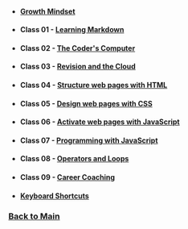 * #### [Growth Mindset](Growth_Mindset.md)

* #### Class 01 - [Learning Markdown](/102/Class_01.md)

* #### Class 02 - [The Coder's Computer](/102/Class_02.md)

* #### Class 03 - [Revision and the Cloud](/102/Class_03.md)

* #### Class 04 - [Structure web pages with HTML](/102/Class_04.md)

* #### Class 05 - [Design web pages with CSS](/102/Class_05.md)

* #### Class 06 - [Activate web pages with JavaScript](/102/Class_06.md)

* #### Class 07 - [Programming with JavaScript](/102/Class_07.md)

* #### Class 08 - [Operators and Loops](/102/Class_08.md)

* #### Class 09 - [Career Coaching](/102/Class_09.md)

* #### [Keyboard Shortcuts](/102/Keyboard_Shortcuts.md)

### [Back to Main](/README.md)
